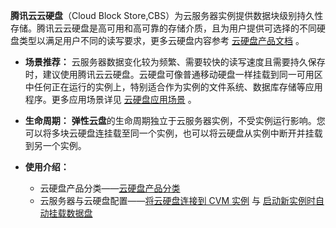 **腾讯云云硬盘**（Cloud Block Store,CBS）为云服务器实例提供数据块级别持久性存储。腾讯云云硬盘是高可用和高可靠的存储介质，且为用户提供可选择的不同硬盘类型以满足用户不同的读写要求，更多云硬盘内容参考 [云硬盘产品文档](/doc/product/362) 。

 - **场景推荐：**
云服务器数据变化较为频繁、需要较快的读写速度且需要持久保存时，建议使用腾讯云云硬盘。云硬盘可像普通移动硬盘一样挂载到同一可用区中任何正在运行的实例上，特别适合作为实例的文件系统、数据库存储等应用程序。更多应用场景详见 [云硬盘应用场景](/doc/product/362/3065) 。

 - **生命周期：**
	 **弹性云盘**的生命周期独立于云服务器实例，不受实例运行影响。您可以将多块云硬盘连挂载至同一个实例，也可以将云硬盘从实例中断开并挂载到另一个实例。

 - **使用介绍：**
	 - 云硬盘产品分类——[云硬盘产品分类](/doc/product/362/2353) 
	 - 云服务器与云硬盘配置——[将云硬盘连接到 CVM 实例](/doc/product/362/2922#2.-.E6.8C.82.E8.BD.BD.E5.BC.B9.E6.80.A7.E4.BA.91.E7.A1.AC.E7.9B.98) 与 [启动新实例时自动挂载数据盘](/doc/product/362/7871) 
